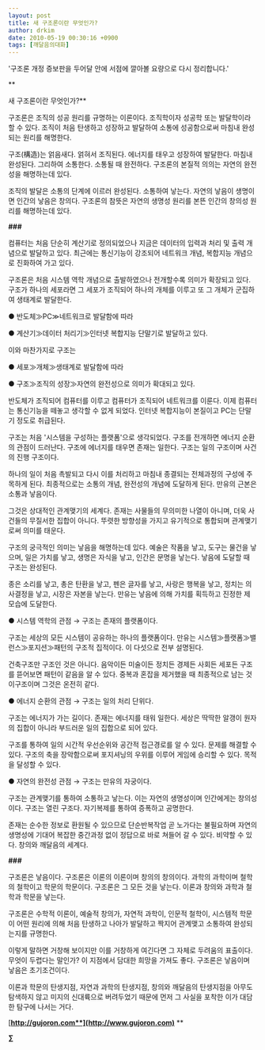```yaml
---
layout: post
title: 새 구조론이란 무엇인가?
author: drkim
date: 2010-05-19 00:30:16 +0900
tags: [깨달음의대화]
---
```

'구조론 개정 증보판을 두어달 안에 서점에 깔아볼 요량으로 다시 정리합니다.'



** 
  
  
새 구조론이란 무엇인가?**



구조론은 조직의 성공 원리를 규명하는 이론이다. 조직학이자 성공학 또는 발달학이라 할 수 있다. 조직이 처음 탄생하고 성장하고 발달하여 소통에 성공함으로써 마침내 완성되는 원리를 해명한다. 



구조(構造)는 얽음새다. 얽혀서 조직된다. 에너지를 태우고 성장하여 발달한다. 마침내 완성된다. 그리하여 소통한다. 소통될 때 완전하다. 구조론의 본질적 의의는 자연의 완전성을 해명하는데 있다. 



조직의 발달은 소통의 단계에 이르러 완성된다. 소통하여 낳는다. 자연의 낳음이 생명이면 인간의 낳음은 창의다. 구조론의 참뜻은 자연의 생명성 원리를 본뜬 인간의 창의성 원리를 해명하는데 있다.



**###**



컴퓨터는 처음 단순히 계산기로 정의되었으나 지금은 데이터의 입력과 처리 및 출력 개념으로 발달하고 있다. 최근에는 통신기능이 강조되어 네트워크 개념, 복합지능 개념으로 진화하여 가고 있다.



구조론은 처음 시스템 역학 개념으로 출발하였으나 전개할수록 의미가 확장되고 있다. 구조가 하나의 세포라면 그 세포가 조직되어 하나의 개체를 이루고 또 그 개체가 군집하여 생태계로 발달한다.



● 반도체≫PC≫네트워크로 발달함에 따라

● 계산기≫데이터 처리기≫인터넷 복합지능 단말기로 발달하고 있다.



이와 마찬가지로 구조는



● 세포≫개체≫생태계로 발달함에 따라

● 구조≫조직의 성장≫자연의 완전성으로 의미가 확대되고 있다.



반도체가 조직되어 컴퓨터를 이루고 컴퓨터가 조직되어 네트워크를 이룬다. 이제 컴퓨터는 통신기능을 떼놓고 생각할 수 없게 되었다. 인터넷 복합지능이 본질이고 PC는 단말기 정도로 취급된다.



구조는 처음 '시스템을 구성하는 플랫폼'으로 생각되었다. 구조를 전개하면 에너지 순환의 관점이 드러난다. 구조에 에너지를 태우면 존재는 일한다. 구조는 일의 구조이며 사건의 진행 구조이다. 



하나의 일이 처음 촉발되고 다시 이를 처리하고 마침내 종결되는 전체과정의 구성에 주목하게 된다. 최종적으로는 소통의 개념, 완전성의 개념에 도달하게 된다. 만유의 근본은 소통과 낳음이다. 



그것은 상대적인 관계맺기의 세계다. 존재는 사물들의 무의미한 나열이 아니며, 더욱 사건들의 무질서한 집합이 아니다. 뚜렷한 방향성을 가지고 유기적으로 통합되며 관계맺기로써 의미를 태운다.



구조의 궁극적인 의미는 낳음을 해명하는데 있다. 예술은 작품을 낳고, 도구는 물건을 낳으며, 일은 가치를 낳고, 생명은 자식을 낳고, 인간은 문명을 낳는다. 낳음에 도달할 때 구조는 완성된다.



종은 소리를 낳고, 총은 탄환을 낳고, 펜은 글자를 낳고, 사랑은 행복을 낳고, 정치는 의사결정을 낳고, 시장은 자본을 낳는다. 만유는 낳음에 의해 가치를 획득하고 진정한 제 모습에 도달한다. 



● 시스템 역학의 관점 → 구조는 존재의 플랫폼이다.

구조는 세상의 모든 시스템이 공유하는 하나의 플랫폼이다. 만유는 시스템≫플랫폼≫밸런스≫포지션≫패턴의 구조적 집적이다. 이 다섯으로 전부 설명된다. 



건축구조만 구조인 것은 아니다. 음악이든 미술이든 정치든 경제든 사회든 세포든 구조를 뜯어보면 패턴이 같음을 알 수 있다. 중복과 혼잡을 제거했을 때 최종적으로 남는 것이구조이며 그것은 온전히 같다. 



● 에너지 순환의 관점 → 구조는 일의 처리 단위다.

구조는 에너지가 가는 길이다. 존재는 에너지를 태워 일한다. 세상은 딱딱한 알갱이 원자의 집합이 아니라 부드러운 일의 집합으로 되어 있다. 



구조를 통하여 일의 시간적 우선순위와 공간적 접근경로를 알 수 있다. 문제를 해결할 수 있다. 구조의 축을 장악함으로써 포지셔닝의 우위를 이루어 게임에 승리할 수 있다. 목적을 달성할 수 있다.





● 자연의 완전성 관점 → 구조는 만유의 자궁이다. 

구조는 관계맺기를 통하여 소통하고 낳는다. 이는 자연의 생명성이며 인간에게는 창의성이다. 구조는 열린 구조다. 자기복제를 통하여 증폭하고 공명한다. 



존재는 순수한 정보로 환원될 수 있으므로 단순반복작업 곧 노가다는 불필요하며 자연의 생명성에 기대어 복잡한 중간과정 없이 정답으로 바로 쳐들어 갈 수 있다. 비약할 수 있다. 창의와 깨달음의 세계다. 



**###**



구조론은 낳음이다. 구조론은 이론의 이론이며 창의의 창의이다. 과학의 과학이며 철학의 철학이고 학문의 학문이다. 구조론은 그 모든 것을 낳는다. 이론과 창의와 과학과 철학과 학문을 낳는다.



구조론은 수학적 이론이, 예술적 창의가, 자연적 과학이, 인문적 철학이, 시스템적 학문이 어떤 원리에 의해 처음 탄생하고 나아가 발달하고 짝지어 관계맺고 소통하여 완성되는지를 규명한다.



이렇게 말하면 거창해 보이지만 이를 거창하게 여긴다면 그 자체로 두려움의 표출이다. 무엇이 두렵다는 말인가? 이 지점에서 담대한 희망을 가져도 좋다. 구조론은 낳음이며 낳음은 초기조건이다.



이론과 학문의 탄생지점, 자연과 과학의 탄생지점, 창의와 깨달음의 탄생지점을 아무도 탐색하지 않고 미지의 신대륙으로 버려두었기 때문에 먼저 그 사실을 포착한 이가 대담한 탐구에 나서는 거다.







[**http://gujoron.com**](http://www.gujoron.com)** 
**

**∑**